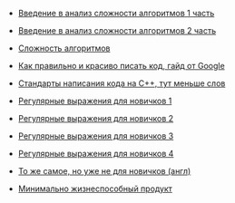 
- [Введение в анализ сложности алгоритмов 1 часть](https://habrahabr.ru/post/196560/) <br>
- [Введение в анализ сложности алгоритмов 2 часть](https://habrahabr.ru/post/195482/) <br>
- [Сложность алгоритмов](https://habrahabr.ru/post/188010/) <br>

- [Как правильно и красиво писать код, гайд от Google](https://google.github.io/styleguide/cppguide.html) <br>
  
- [Стандарты написания кода на C++, тут меньше слов](https://gist.github.com/lefticus/10191322) <br>

- [Регулярные выражения для новичков 1](https://tproger.ru/articles/regexp-for-beginners/) <br>
- [Регулярные выражения для новичков 2](https://ru.cppreference.com/w/cpp/regex)<br>
- [Регулярные выражения для новичков 3](http://www.oszone.net/23986/)<br>
- [Регулярные выражения для новичков 4](https://riptutorial.com/ru/cplusplus/topic/1681/%D1%80%D0%B5%D0%B3%D1%83%D0%BB%D1%8F%D1%80%D0%BD%D1%8B%D0%B5-%D0%B2%D1%8B%D1%80%D0%B0%D0%B6%D0%B5%D0%BD%D0%B8%D1%8F)<br>

- [То же самое, но уже не для новичков (англ)](https://medium.com/tech-tajawal/regular-expressions-the-last-guide-6800283ac034) <br>

- [Минимально жизнеспособный продукт](https://ru.wikipedia.org/wiki/%D0%9C%D0%B8%D0%BD%D0%B8%D0%BC%D0%B0%D0%BB%D1%8C%D0%BD%D0%BE_%D0%B6%D0%B8%D0%B7%D0%BD%D0%B5%D1%81%D0%BF%D0%BE%D1%81%D0%BE%D0%B1%D0%BD%D1%8B%D0%B9_%D0%BF%D1%80%D0%BE%D0%B4%D1%83%D0%BA%D1%82) <br>



